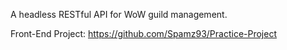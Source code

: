 A headless RESTful API for WoW guild management.

Front-End Project: https://github.com/Spamz93/Practice-Project
